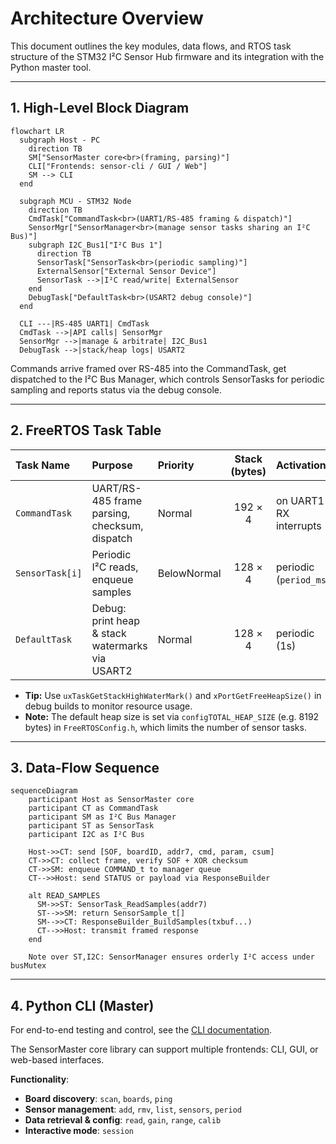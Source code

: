 # Architecture Overview

This document outlines the key modules, data flows, and RTOS task structure of the STM32 I²C Sensor Hub firmware and its integration with the Python master tool.

---

## 1. High-Level Block Diagram

```mermaid
flowchart LR
  subgraph Host - PC
    direction TB
    SM["SensorMaster core<br>(framing, parsing)"]
    CLI["Frontends: sensor-cli / GUI / Web"]
    SM --> CLI
  end

  subgraph MCU - STM32 Node
    direction TB
    CmdTask["CommandTask<br>(UART1/RS-485 framing & dispatch)"]
    SensorMgr["SensorManager<br>(manage sensor tasks sharing an I²C Bus)"]
    subgraph I2C_Bus1["I²C Bus 1"]
      direction TB
      SensorTask["SensorTask<br>(periodic sampling)"]
      ExternalSensor["External Sensor Device"]
      SensorTask -->|I²C read/write| ExternalSensor
    end
    DebugTask["DefaultTask<br>(USART2 debug console)"]
  end

  CLI ---|RS-485 UART1| CmdTask
  CmdTask -->|API calls| SensorMgr
  SensorMgr -->|manage & arbitrate| I2C_Bus1
  DebugTask -->|stack/heap logs| USART2
````

Commands arrive framed over RS-485 into the CommandTask, get dispatched to the I²C Bus Manager, which controls SensorTasks for periodic sampling and reports status via the debug console.

---

## 2. FreeRTOS Task Table

| Task Name       | Purpose                                         | Priority    | Stack (bytes) | Activation             |
| :-------------- | :---------------------------------------------- | :---------- | :-----------: | :--------------------- |
| `CommandTask`   | UART/RS-485 frame parsing, checksum, dispatch   | Normal      |    192 × 4    | on UART1 RX interrupts |
| `SensorTask[i]` | Periodic I²C reads, enqueue samples             | BelowNormal |    128 × 4    | periodic (`period_ms`) |
| `DefaultTask`   | Debug: print heap & stack watermarks via USART2 | Normal      |    128 × 4    | periodic (1s)          |

* **Tip:** Use `uxTaskGetStackHighWaterMark()` and `xPortGetFreeHeapSize()` in debug builds to monitor resource usage.
* **Note:** The default heap size is set via `configTOTAL_HEAP_SIZE` (e.g. 8192 bytes) in `FreeRTOSConfig.h`, which limits the number of sensor tasks.

---

## 3. Data-Flow Sequence

```mermaid
sequenceDiagram
    participant Host as SensorMaster core
    participant CT as CommandTask
    participant SM as I²C Bus Manager
    participant ST as SensorTask
    participant I2C as I²C Bus

    Host->>CT: send [SOF, boardID, addr7, cmd, param, csum]
    CT->>CT: collect frame, verify SOF + XOR checksum
    CT->>SM: enqueue COMMAND_t to manager queue
    CT-->>Host: send STATUS or payload via ResponseBuilder

    alt READ_SAMPLES
      SM->>ST: SensorTask_ReadSamples(addr7)
      ST-->>SM: return SensorSample_t[]
      SM-->>CT: ResponseBuilder_BuildSamples(txbuf...)
      CT-->>Host: transmit framed response
    end

    Note over ST,I2C: SensorManager ensures orderly I²C access under busMutex
```

---

## 4. Python CLI (Master)

For end-to-end testing and control, see the [CLI documentation](docs/05-master-tools.md).

The SensorMaster core library can support multiple frontends: CLI, GUI, or web-based interfaces.

**Functionality**:

* **Board discovery**: `scan`, `boards`, `ping`
* **Sensor management**: `add`, `rmv`, `list`, `sensors`, `period`
* **Data retrieval & config**: `read`, `gain`, `range`, `calib`
* **Interactive mode**: `session`

```
